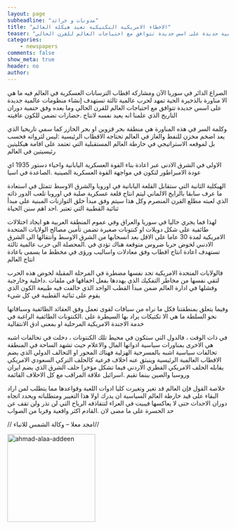 ```yaml
---
layout: page
subheadline: "مدونات و جرائد"
title: "الاخطاء الامريكية التكتيكية تعيد هيكلة العالم"
teaser: "الصراع الدائر في سوريا الآن ومشاركة اقطاب الترسانات العسكرية في العالم فيه ما هي الا مناورة بالذخيرة الحية تمهد لحرب عالمية ثالثة تستهدف إنشاء منظومات عالمية جديدة على اسس جديدة تتوافق مع احتياجات العالم للقرن الحالي"
categories:
    - newspapers
comments: false
show_meta: true
header: no
author:
---
```


الصراع الدائر في سوريا الآن ومشاركة اقطاب الترسانات العسكرية في العالم فيه ما هي الا مناورة بالذخيرة الحية تمهد لحرب عالمية ثالثة تستهدف إنشاء منظومات عالمية جديدة على اسس جديدة تتوافق مع احتياجات العالم للقرن الحالي وما بعده وفق حتمية دوران التاريخ الذي علمنا انه يعيد نفسه لانتاج .حضارات تضمن للكون عافيته

وكلمة السر في هذه المناورة هي منطقة بحر قزوين او بحر الخازر كما سمي تاريخيا الذي يعد اضخم مخزن للنفط والغاز في العالم تحتاجه الاقطاب الرئيسية :ليس لثرواته فحسب بل لموقعه الاستراتيجي في خارطة العالم المستقبلية التي تعتمد على اقامة هيكليتين رئيسيتين في العالم

الاولى في الشرق الادنى عبر اعادة بناء القوة العسكرية اليابانية  واحياء دستور 1935 اي عودة الامبراطور لتكون في مواجهة القوة العسكرية الصينية .الصاعدة في اسيا

الهيكلية الثانية التي ستقابل القلعة اليابانية في اوروبا والشرق الاوسط تتمثل في استعادة ما عرف سابقا بالرايخ الالماني ليتم انتاج قلعة عسكرية صلبة في اوروبا تلعب الدور ذاته الذي لعبته مطلع القرن المنصرم وكل هذا سيتم وفق مبدأ خلق التوازنات المبنية على مبدأ ثنائية القطبية التي تعتبر .احد اهم سنن الحياة

لهذا فما يجري حاليا في سوريا والعراق وفي عموم المنطقة العربية هو ايجاد اختلالات طائفية على شكل دويلات او كنتونات صغيرة تضمن تأمين مصالح الولايات المتحدة الامريكية لمدة 30 عاما على الاقل بعد انسحابها من الشرق الاوسط وانتقالها الى الشرق الادنىي لخوض حربا ضروس متوقعة هناك تؤدي في .المحصلة الى حرب عالمية ثالثة تستهدف اعادة انتاج اقطاب وفق معادلات واساليب ورؤى  في مخطط ما يسمى باعادة انتاج العالم

فالولايات المتحدة الامريكية تجد نفسها مضطرة في المرحلة المقبلة لخوض هذه الحرب لتقي نفسها من مخاطر التفكيك الذي يهددها بفعل اخفاقها في ملفات .داخلية وخارجية وفشلها في ادارة العالم ضمن مبدأ القطب الواحد الذي خالفت فيه طبيعة الكون الذي يقوم على ثنائية القطبية في كل شيء

وفيما يتعلق بمنطقتنا فكل ما نراه من سباقات لقوى تعمل وفق العقائد الطائفية وسباقاتها نحو السلطة ما هي الا تكتيكات يراد بها السيطرة على .الكنتونات الطائفية الراغبة في خدمة الاجندة الامريكية المرحلية او بمعنى ادق الانتقالية

في ذات الوقت ،  فالدول التي ستكون في محيط تلك الكنتونات ، دخلت في تحالفات اشبه هي الاخرى بمناورات سياسية ادواتها المال والاعلام حيث تشهد الساحة في المنطقة تحالفات سياسية اشبه بالمسرحية الهزلية فهناك المحور او التحالف الدولي الذي يضم الاقطاب العالمية الرئيسية وينبثق عنه احلاف فرعية كالحلف التركي السعودي الامريكي  يقابله الحلف الامريكي القطري الاردني فيما تشكل مؤخرا  حلف الشرق الذي يضم ايران وروسيا والصين بينما تقيم .اسرائيل علاقة المراقب مع كل الاحلاف القائمة

خلاصة القول فإن العالم قد تغير وتغيرت كليا ادوات اللعبة وقواعدها مما يتطلب لمن اراد البقاء على قيد خارطة العالم السياسية ان يدرك اولا هذا التغيير ومتطلباته ويحدد اتجاه دوران الاحداث حتى لا يعاكسها فيبيت في العراء لتتقاذفه الرياح التي لن تذر ولن تقف عن حد الحسرة على ما مضى لان .القادم اكثر واقعية وقربا من  الصواب

//   امجد معلا – وكالة الشمس للانباء//

<img src="{{ site.url }}/images/amjad-muaala.jpg" alt="ahmad-alaa-addeen" style="width: 200px;"/>
